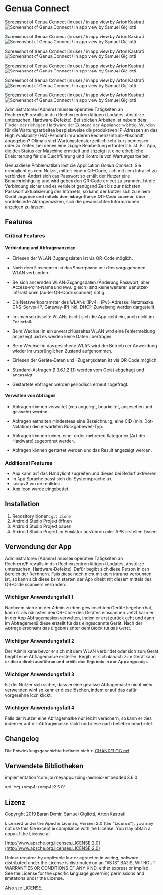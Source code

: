 # Genua Connect

Screenshot of Genua Connect (in use) / in app view by Arton Kastrati
![Screenshot of Genua Connect / in app view by Samuel Gigliotti](doc/images/Screenshot_0.png)

Screenshot of Genua Connect (in use) / in app view by Arton Kastrati
![Screenshot of Genua Connect / in app view by Samuel Gigliotti](doc/images/Screenshot_1.png)

Screenshot of Genua Connect (in use) / in app view by Arton Kastrati
![Screenshot of Genua Connect / in app view by Samuel Gigliotti](doc/images/Screenshot_2.png)

Screenshot of Genua Connect (in use) / in app view by Arton Kastrati
![Screenshot of Genua Connect / in app view by Samuel Gigliotti](doc/images/Screenshot_3.png)

Screenshot of Genua Connect (in use) / in app view by Arton Kastrati
![Screenshot of Genua Connect / in app view by Samuel Gigliotti](doc/images/Screenshot_4.png)

Screenshot of Genua Connect (in use) / in app view by Arton Kastrati
![Screenshot of Genua Connect / in app view by Samuel Gigliotti](doc/images/Screenshot_5.png)




Administratoren (Admins) müssen operative Tätigkeiten an Rechnern/Firewalls in den Rechenzentren tätigen (Updates, Abstürze untersuchen, Hardware-Defekte).
Bei solchen Arbeiten ist nebem dem Finden der richtigen Hardware der Zustand der Appliance wichtig:
Wurden für die Wartungsarbeiten bespielsweise die produktiven IP-Adressen an das High Availability (HA)-Pendant im anderen Rechenzentrum-Abschnitt abgegeben?
Oftmals sind Wartungsfenster zeitlich sehr kurz bemessen oder zu Zeiten, bei denen eine zügige Bearbeitung erforderlich ist.
Ein App, die den Status der Maschine ermittelt und anzeigt ist eine erhebliche Erleichterung für die Durchführung und Kontrolle von Wartungsarbeiten.

Genua diese Problematiken löst die Application *Genua Connect*. Sie ermöglicht es dem Nutzer, mittels einem QR-Code, sich mit dem Intranet zu verbinden. Ändert sich das Passwort
so erhält der Nutzer eine Benachrichtigung und wird geben den QR-Code erneut zu scannen.
Ist die Verbindung sicher und es verbleibt genügend Zeit bis zur nächsten Passwort aktualisierung des Intranets, so kann der Nutzer sich zu einem Gerät begeben und mittels dem inbegriffenen
QR-Code scanner, über vordefinierte Abfragemasken, sich die gewünschten Informationen anzeigen zu lassen.

## Features

### Critical Features

#### Verbindung und Abfragenanzeige

- Einlesen der WLAN-Zugangsdaten ist via QR-Code möglich.

- Nach dem Einscannen ist das Smartphone mit dem vorgegebenen WLAN verbunden.

- Bei sich ändernden WLAN-Zugangsdaten (Änderung Passwort, aber Access-Point-Name und MAC gleich) sind keine weiteren Benutzer-Interaktionen (außer QR-Code scannen) nötig.

- Die Netzwerkparameter des WLANs (IPv4-, IPv6-Adresse, Netzmaske, DNS-Server-IP, Gateway-IP) inkl. DHCP-Zuweisung werden dargestellt.

- In unverschlüsselte WLANs bucht sich die App nicht ein, auch nicht im Fehlerfall.

- Beim Wechsel in ein unverschlüsseltes WLAN wird eine Fehlermeldung angezeigt und es werden keine Daten übertragen.

- Beim Wechsel in das gesicherte WLAN wird der Betrieb der Anwendung wieder im ursprünglichen Zustand aufgenommen.

- Einlesen der Geräte-Daten und -Zugangsdaten ist via QR-Code möglich.

- Standard-Abfragen (1.3.6.1.2.1.1) werden vom Gerät abgefragt und angezeigt.

- Gestartete Abfragen werden periodisch erneut abgefragt.

#### Verwalten von Abfragen

- Abfragen können verwaltet (neu angelegt, bearbeitet, angesehen und gelöscht) werden.

- Abfragen enthalten mindestens eine Bezeichnung, eine OID (min. Dot-Notation) den erwarteten Rückgabewert-Typ.

- Abfragen können keiner, einer order mehreren Kategorien (Art der Hardware) zugeordnet werden.

- Abfragen können gestartet werden und das Result angezeigt werden.

### Additional Features

- App kann auf das Handylicht zugreifen und dieses bei Bedarf aktivieren.
- In App Sprache passt sich der Systemsprache an.
- snmpv3 wurde realisiert.
- App Icon wurde eingebettet.

## Installation

1. Repository klonen: `git clone`
2. Android Studio Projekt öffnen
3. Android Studio Projekt bauen
4. Android Studio Projekt im Emulator ausführen oder APK erstellen lassen

## Verwendung der App

Administratoren (Admins) müssen operative Tätigkeiten an Rechnern/Firewalls in den Rechenzentren tätigen (Updates, Abstürze untersuchen, Hardware-Defekte).
Dafür begibt sich diese Person in den Bereich der Rechnern. Falls diese noch nicht mit dem Intranet verbunden ist, so kann sich diese beim starten der App direkt mit diesem mittels des QR-Code scanners verbinden.

### Wichtiger Anwendungsfall 1
 Nachdem sich nun der Admin zu dem gewünschtem Geräte begeben hat, kann er als nächstes den QR-Code des Gerätes einscannen. Jetzt kann er in der App Abfragemasken verwalten, indem er erst zurück geht und dann im Abfragemenü diese erstellt für das eingescannte Gerät. Nach der Abfrage erscheint das Ergebnis unter dem Block für das Gerät.
### Wichtiger Anwendungsfall 2
Der Admin kann bevor er sich mit dem WLAN verbindet oder sich zum Gerät begibt eine Abfragemaske erstellen. Begibt er sich danach zum Gerät kann er diese direkt ausführen und erhält das Ergebnis in der App angezeigt.
### Wichtiger Anwendungsfall 3
Ist der Nutzer sich sicher, dass er eine gewisse Abfragemaske nicht mehr verwenden wird so kann er diese löschen, indem er auf das dafür vorgesehne Icon klickt.
### Wichtiger Anwendungsfall 4
Falls der Nutzer eine Abfragemaske nur leicht verädnern, so kann er dies indem er auf die Abfragemaske klickt und diese nach belieben bearbeitet.

## Changelog

Die Entwicklungsgeschichte befindet sich in [CHANGELOG.md](CHANGELOG.md).

## Verwendete Bibliotheken

implementation 'com.journeyapps:zxing-android-embedded:3.6.0'

api 'org.snmp4j:snmp4j:2.5.0'

## Lizenz

Copyright 2019 Baran Demir, Samuel Gigliotti, Arton Kastrati

Licensed under the Apache License, Version 2.0 (the "License");
you may not use this file except in compliance with the License.
You may obtain a copy of the License at

[http://www.apache.org/licenses/LICENSE-2.0](http://www.apache.org/licenses/LICENSE-2.0)

Unless required by applicable law or agreed to in writing, software
distributed under the License is distributed on an "AS IS" BASIS,
WITHOUT WARRANTIES OR CONDITIONS OF ANY KIND, either express or implied.
See the License for the specific language governing permissions and
limitations under the License.

Also see [LICENSE](https://sopra.informatik.uni-stuttgart.de/sopra-ws1819/sopra-team-23/blob/master/LICENSE).